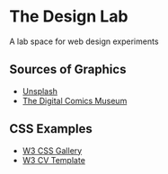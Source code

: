 # The Design Lab

A lab space for web design experiments

## Sources of Graphics

* [Unsplash](https://unsplash.com/)
* [The Digital Comics Museum](http://digitalcomicmuseum.com/)

## CSS Examples

* [W3 CSS Gallery](https://www.w3schools.com/w3css/w3css_templates.asp)
* [W3 CV Template](https://www.w3schools.com/w3css/tryw3css_templates_cv.htm)
